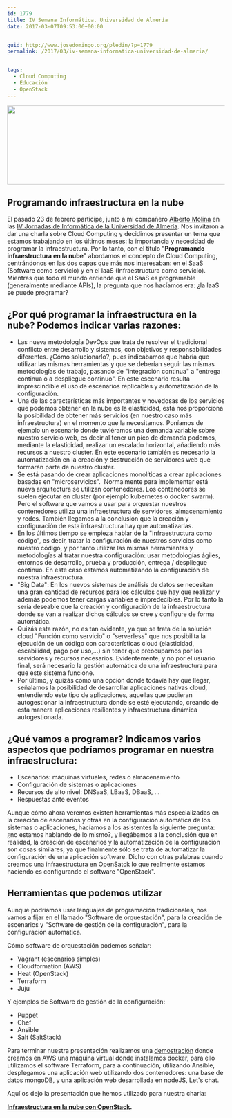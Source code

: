 ```yaml
---
id: 1779
title: IV Semana Informática. Universidad de Almería
date: 2017-03-07T09:53:06+00:00


guid: http://www.josedomingo.org/pledin/?p=1779
permalink: /2017/03/iv-semana-informatica-universidad-de-almeria/


tags:
  - Cloud Computing
  - Educación
  - OpenStack
---
```


<a class="thumbnail" href="{{ site.url }}{{ site.baseurl }}/assets/wp-content/uploads/2017/02/jornadas.png"><img class="aligncenter size-full wp-image-1788" src="{{ site.url }}{{ site.baseurl }}/assets/wp-content/uploads/2017/02/jornadas.png" alt="" width="573" height="183" srcset="{{ site.url }}{{ site.baseurl }}/assets/wp-content/uploads/2017/02/jornadas.png 573w, {{ site.url }}{{ site.baseurl }}/assets/wp-content/uploads/2017/02/jornadas-300x96.png 300w" sizes="(max-width: 573px) 100vw, 573px" /></a>

## Programando infraestructura en la nube

El pasado 23 de febrero participé, junto a mi compañero <a href="https://twitter.com/alberto_molina">Alberto Molina</a> en las <a href="http://www.ual.es/eventos/jornadasinformatica/">IV Jornadas de Informática de la Universidad de Almería</a>. Nos invitaron a dar una charla sobre Cloud Computing y decidimos presentar un tema que estamos trabajando en los últimos meses: la importancia y necesidad de programar la infraestructura. Por lo tanto, con el título "**Programando infraestructura en la nube**" abordamos el concepto de Cloud Computing, centrándonos en las dos capas que más nos interesaban: en el SaaS (Software como servicio) y en el IaaS (Infraestructura como servicio). Mientras que todo el mundo entiende que el SaaS es programable (generalmente mediante APIs), la pregunta que nos hacíamos era: ¿la IaaS se puede programar?

## ¿Por qué programar la infraestructura en la nube? Podemos indicar varias razones:

* Las nueva metodología DevOps que trata de resolver el tradicional conflicto entre desarrollo y sistemas, con objetivos y responsabilidades diferentes. ¿Cómo solucionarlo?, pues indicábamos que habría que utilizar las mismas herramientas y que se deberían seguir las mismas metodologías de trabajo, pasando de "integración continua" a "entrega continua o a despliegue continuo". En este escenario resulta imprescindible el uso de escenarios replicables y automatización de la configuración.
* Una de las características más importantes y novedosas de los servicios que podemos obtener en la nube es la elasticidad, está nos proporciona la posibilidad de obtener más servicios (en nuestro caso más infraestructura) en el momento que la necesitamos. Poníamos de ejemplo un escenario donde tuviéramos una demanda variable sobre nuestro servicio web, es decir al tener un pico de demanda podemos, mediante la elasticidad, realizar un escalado horizontal, añadiendo más recursos a nuestro cluster. En este escenario también es necesario la automatización en la creación y destrucción de servidores web que formarán parte de nuestro cluster.
* Se está pasando de crear aplicaciones monolíticas a crear aplicaciones basadas en "microservicios".  Normalmente para implementar está nueva arquitectura se utilizan contenedores. Los contenedores se suelen ejecutar en cluster (por ejemplo kubernetes o docker swarm). Pero el software que vamos a usar para orquestar nuestros contenedores utiliza una infraestructura de servidores, almacenamiento y redes. También llegamos a la conclusión que la creación y configuración de esta infraestructura hay que automatizarlas.
* En los últimos tiempo se empieza hablar de la "Infraestructura como código", es decir, tratar la configuración de nuestros servicios como nuestro código, y por tanto utilizar las mismas herramientas y metodologías al tratar nuestra configuración: usar metodologías ágiles, entornos de desarrollo, prueba y producción, entrega / despliegue continuo. En este caso estamos automatizando la configuración de nuestra infraestructura.
* "Big Data": En los nuevos sistemas de análisis de datos se necesitan una gran cantidad de recursos para los cálculos que hay que realizar y además podemos tener cargas variables e impredecibles. Por lo tanto la sería deseable que la creación y configuración de la infraestructura donde se van a realizar dichos cálculos se cree y configure de forma automática.
* Quizás esta razón, no es tan evidente, ya que se trata de la solución cloud "Función como servicio" o "serverless" que nos posibilita la ejecución de un código con características cloud (elasticidad, escabilidad, pago por uso,...) sin tener que preocuparnos por los servidores y recursos necesarios. Evidentemente, y no por el usuario final, será necesario la gestión automática de una infraestructura para que este sistema funcione.
* Por último, y quizás como una opción donde todavía hay que llegar, señalamos la posibilidad de desarrollar aplicaciones nativas cloud, entendiendo este tipo de aplicaciones, aquellas que pudieran autogestionar la infraestructura donde se esté ejecutando, creando de esta manera aplicaciones resilientes y infraestructura dinámica autogestionada.

## ¿Qué vamos a programar? Indicamos varios aspectos que podríamos programar en nuestra infraestructura:

* Escenarios: máquinas virtuales, redes o almacenamiento
* Configuración de sistemas o aplicaciones
* Recursos de alto nivel: DNSaaS, LBaaS, DBaaS, ...
* Respuestas ante eventos

Aunque cómo ahora veremos existen herramientas más especializadas en la creación de escenarios y otras en la configuración automática de los sistemas o aplicaciones, hacíamos a los asistentes la siguiente pregunta: ¿no estamos hablando de lo mismo?, y llegábamos a la conclusión que en realidad, la creación de escenarios y la automatización de la configuración son cosas similares, ya que finalmente sólo se trata de automatizar la configuración de una aplicación software. Dicho con otras palabras cuando creamos una infraestructura en OpenSatck lo que realmente estamos haciendo es configurando el software "OpenStack".

## Herramientas que podemos utilizar

Aunque podríamos usar lenguajes de programación tradicionales, nos vamos a fijar en el llamado "Software de orquestación", para la creación de escenarios y "Software de gestión de la configuración", para la configuración automática.

Cómo software de orquestación podemos señalar:

* Vagrant (escenarios simples)
* Cloudformation (AWS)
* Heat (OpenStack)
* Terraform
* Juju

Y ejemplos de Software de gestión de la configuración:


* Puppet
* Chef
* Ansible
* Salt (SaltStack)

Para terminar nuestra presentación realizamos una <a href="https://github.com/iesgn/presentacion-ual17/tree/gh-pages/ejemplo">demostración</a> donde creamos en AWS una máquina virtual donde instalamos docker, para ello utilizamos el software Terraform, para a continuación, utilizando Ansible, desplegamos una aplicación web utilizando dos contenedores: una base de datos mongoDB, y una aplicación web desarrollada en nodeJS, Let's chat.

Aquí os dejo la presentación que hemos utilizado para nuestra charla:

**[Infraestructura en la nube con OpenStack](http://iesgn.github.io/presentacion-ual17/#/).**   

<!-- AddThis Advanced Settings generic via filter on the_content -->

<!-- AddThis Share Buttons generic via filter on the_content -->